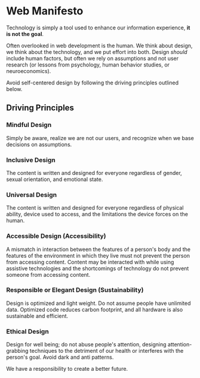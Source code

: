 # Web Manifesto
Technology is simply a tool used to enhance our information experience, **it is not the goal**.

Often overlooked in web development is the human. We think about design, we think about the technology, and we put effort into both. Design *should* include human factors, but often we rely on assumptions and not user research (or lessons from psychology, human behavior studies, or neuroeconomics). 

Avoid self-centered design by following the driving principles outlined below.

## Driving Principles

### Mindful Design
Simply be aware, realize we are not our users, and recognize when we base decisions on assumptions. 

### Inclusive Design
The content is written and designed for everyone regardless of gender, sexual orientation, and emotional state.

### Universal Design
The content is written and designed for everyone regardless of physical ability, device used to access, and the limitations the device forces on the human.

### Accessible Design (Accessibility)
A mismatch in interaction between the features of a person's body and the features of the environment in which they live must not prevent the person from accessing content. Content may be interacted with while using assistive technologies and the shortcomings of technology do not prevent someone from accessing content.

### Responsible or Elegant Design (Sustainability)
Design is optimized and light weight. Do not assume people have unlimited data. Optimized code reduces carbon footprint, and all hardware is also sustainable and efficient.

### Ethical Design
Design for well being; do not abuse people's attention, designing attention-grabbing techniques to the detriment of our health or interferes with the person's goal. Avoid dark and anti patterns.

We have a responsibility to create a better future.
